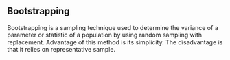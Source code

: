 ## Bootstrapping

Bootstrapping is a sampling technique used to determine the variance of a parameter or statistic of a population by using random sampling with replacement. Advantage of this method is its simplicity. The disadvantage is that it relies on representative sample.
